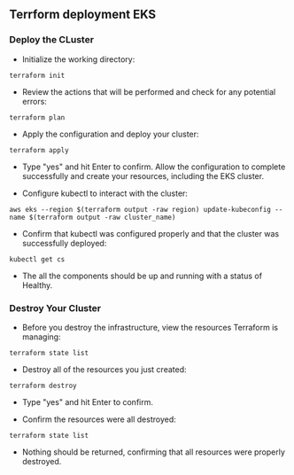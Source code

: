 ## Terrform deployment EKS

### Deploy the CLuster

- Initialize the working directory:

```
terraform init
```

- Review the actions that will be performed and check for any potential errors:

```
terraform plan
```

- Apply the configuration and deploy your cluster:

```
terraform apply
```


- Type "yes" and hit Enter to confirm. Allow the configuration to complete successfully and create your resources, including the EKS cluster.

- Configure kubectl to interact with the cluster:

```
aws eks --region $(terraform output -raw region) update-kubeconfig --name $(terraform output -raw cluster_name)
```

- Confirm that kubectl was configured properly and that the cluster was successfully deployed:


```
kubectl get cs
```

- The all the components should be up and running with a status of Healthy.

### Destroy Your Cluster

- Before you destroy the infrastructure, view the resources Terraform is managing:

```
terraform state list
```

- Destroy all of the resources you just created:

```
terraform destroy
```

- Type "yes" and hit Enter to confirm.

- Confirm the resources were all destroyed:

```
terraform state list
```

- Nothing should be returned, confirming that all resources were properly destroyed.

